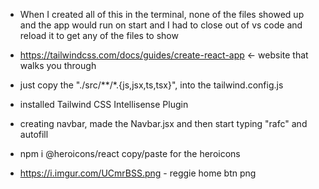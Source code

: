 - When I created all of this in the terminal, none of the files showed up and the app would run on start and I had to close out of vs code and reload it to get any of the files to show
- https://tailwindcss.com/docs/guides/create-react-app <- website that walks you through
- just copy the "./src/**/*.{js,jsx,ts,tsx}", into the tailwind.config.js
- installed Tailwind CSS Intellisense Plugin
- creating navbar, made the Navbar.jsx  and then start typing "rafc" and autofill
- npm i @heroicons/react     copy/paste for the heroicons

- https://i.imgur.com/UCmrBSS.png      - reggie home btn png